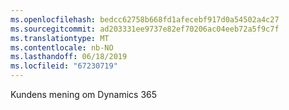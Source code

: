 ```yaml
---
ms.openlocfilehash: bedcc62758b668fd1afecebf917d0a54502a4c27
ms.sourcegitcommit: ad203331ee9737e82ef70206ac04eeb72a5f9c7f
ms.translationtype: MT
ms.contentlocale: nb-NO
ms.lasthandoff: 06/18/2019
ms.locfileid: "67230719"
---
```

Kundens mening om Dynamics 365
